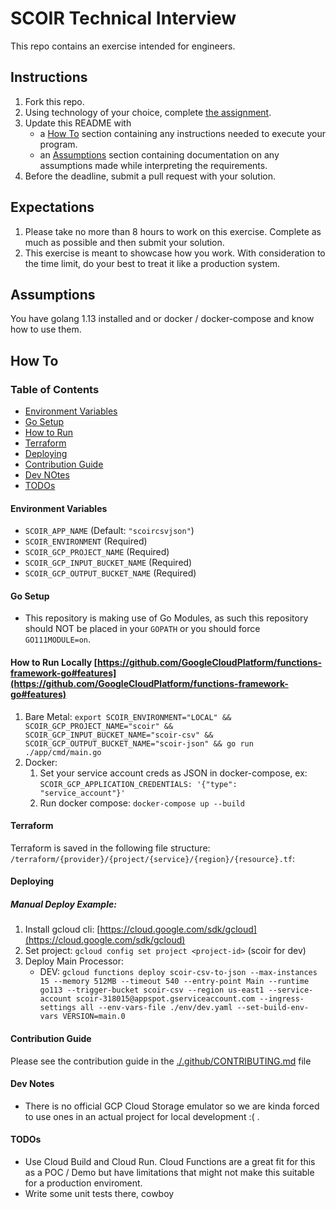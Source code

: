 # SCOIR Technical Interview
This repo contains an exercise intended for engineers.

## Instructions
1. Fork this repo.
1. Using technology of your choice, complete [the assignment](./Assignment.md).
1. Update this README with
    * a [How To](#how-to) section containing any instructions needed to execute your program.
    * an [Assumptions](#assumptions) section containing documentation on any assumptions made while interpreting the requirements.
1. Before the deadline, submit a pull request with your solution.

## Expectations
1. Please take no more than 8 hours to work on this exercise. Complete as much as possible and then submit your solution.
1. This exercise is meant to showcase how you work. With consideration to the time limit, do your best to treat it like a production system.

## Assumptions

You have golang 1.13 installed and or docker / docker-compose and know how to use them.

## How To

### Table of Contents
- [Environment Variables](#environment-variables)
- [Go Setup](#go-setup)
- [How to Run](#how-to-run-locally)
- [Terraform](#terraform)
- [Deploying](#deploying)
- [Contribution Guide](#contribution-guide)
- [Dev NOtes](#dev-notes)
- [TODOs](#todos)

#### Environment Variables
- `SCOIR_APP_NAME` (Default: `"scoircsvjson"`)
- `SCOIR_ENVIRONMENT` (Required)
- `SCOIR_GCP_PROJECT_NAME` (Required)
- `SCOIR_GCP_INPUT_BUCKET_NAME` (Required)
- `SCOIR_GCP_OUTPUT_BUCKET_NAME` (Required)

#### Go Setup
* This repository is making use of Go Modules, as such this repository should NOT be placed in your `GOPATH` or you should force `GO111MODULE=on`.

#### How to Run Locally [https://github.com/GoogleCloudPlatform/functions-framework-go#features](https://github.com/GoogleCloudPlatform/functions-framework-go#features)
1. Bare Metal:
   `export SCOIR_ENVIRONMENT="LOCAL" && SCOIR_GCP_PROJECT_NAME="scoir" && SCOIR_GCP_INPUT_BUCKET_NAME="scoir-csv" && SCOIR_GCP_OUTPUT_BUCKET_NAME="scoir-json" && go run ./app/cmd/main.go`
2. Docker:
   1. Set your service account creds as JSON in docker-compose, ex: `SCOIR_GCP_APPLICATION_CREDENTIALS: '{"type": "service_account"}'`
   2. Run docker compose: `docker-compose up --build`

#### Terraform
Terraform is saved in the following file structure: `/terraform/{provider}/{project/{service}/{region}/{resource}.tf`:

#### Deploying
##### Manual Deploy Example:
1. Install gcloud cli: [https://cloud.google.com/sdk/gcloud](https://cloud.google.com/sdk/gcloud)
2. Set project: `gcloud config set project <project-id>` (scoir for dev)
3. Deploy Main Processor:
   * DEV: `gcloud functions deploy scoir-csv-to-json --max-instances 15 --memory 512MB --timeout 540 --entry-point Main --runtime go113 --trigger-bucket scoir-csv --region us-east1 --service-account scoir-318015@appspot.gserviceaccount.com --ingress-settings all --env-vars-file ./env/dev.yaml --set-build-env-vars VERSION=main.0`

#### Contribution Guide
Please see the contribution guide in the [./.github/CONTRIBUTING.md](./.github/CONTRIBUTING.md) file

#### Dev Notes
- There is no official GCP Cloud Storage emulator so we are kinda forced to use ones in an actual project for local development :( .

#### TODOs
- Use Cloud Build and Cloud Run. Cloud Functions are a great fit for this as a POC / Demo but have limitations that might not make this suitable for a production enviroment.
- Write some unit tests there, cowboy
